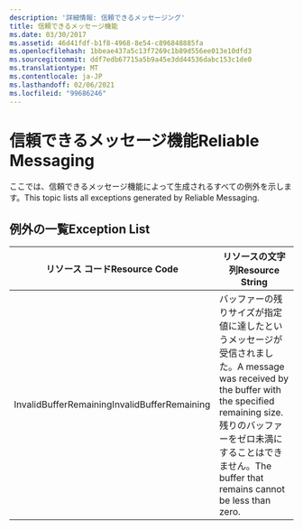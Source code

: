 ```yaml
---
description: '詳細情報: 信頼できるメッセージング'
title: 信頼できるメッセージ機能
ms.date: 03/30/2017
ms.assetid: 46d41fdf-b1f8-4968-8e54-c896848885fa
ms.openlocfilehash: 1bbeae437a5c13f7269c1b89d556ee013e10dfd3
ms.sourcegitcommit: ddf7edb67715a5b9a45e3dd44536dabc153c1de0
ms.translationtype: MT
ms.contentlocale: ja-JP
ms.lasthandoff: 02/06/2021
ms.locfileid: "99686246"
---
```

# <a name="reliable-messaging"></a><span data-ttu-id="b0dc3-103">信頼できるメッセージ機能</span><span class="sxs-lookup"><span data-stu-id="b0dc3-103">Reliable Messaging</span></span>

<span data-ttu-id="b0dc3-104">ここでは、信頼できるメッセージ機能によって生成されるすべての例外を示します。</span><span class="sxs-lookup"><span data-stu-id="b0dc3-104">This topic lists all exceptions generated by Reliable Messaging.</span></span>  
  
## <a name="exception-list"></a><span data-ttu-id="b0dc3-105">例外の一覧</span><span class="sxs-lookup"><span data-stu-id="b0dc3-105">Exception List</span></span>  
  
|<span data-ttu-id="b0dc3-106">リソース コード</span><span class="sxs-lookup"><span data-stu-id="b0dc3-106">Resource Code</span></span>|<span data-ttu-id="b0dc3-107">リソースの文字列</span><span class="sxs-lookup"><span data-stu-id="b0dc3-107">Resource String</span></span>|  
|-------------------|---------------------|  
|<span data-ttu-id="b0dc3-108">InvalidBufferRemaining</span><span class="sxs-lookup"><span data-stu-id="b0dc3-108">InvalidBufferRemaining</span></span>|<span data-ttu-id="b0dc3-109">バッファーの残りサイズが指定値に達したというメッセージが受信されました。</span><span class="sxs-lookup"><span data-stu-id="b0dc3-109">A message was received by the buffer with the specified remaining size.</span></span> <span data-ttu-id="b0dc3-110">残りのバッファーをゼロ未満にすることはできません。</span><span class="sxs-lookup"><span data-stu-id="b0dc3-110">The buffer that remains cannot be less than zero.</span></span>|
